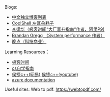 Blogs:
- [中文独立博客列表](https://github.com/timqian/chinese-independent-blogs?tab=readme-ov-file)
- [CoolShell 左耳朵耗子](https://coolshell.cn/)
- [李运华（极客时间“大厂晋升指南”作者，阿里P9)](https://blog.csdn.net/yunhua_lee)
- [Brandan Gregg （System performance 作者）](https://www.brendangregg.com/blog/)
- [晚点（科技商业）](https://www.latepost.com/)


Learning Resources：
- [极客时间](https://time.geekbang.org/)
- [cs自学指南](https://csdiy.wiki)
- [侯捷c++(网易)](https://study.163.com/topics/houjieC) [侯捷c++(youtube)](https://www.youtube.com/watch?v=qhnWoSTmYCY&list=PL-X74YXt4LVZ137kKM5dNfCIC4tsScerb&index=2&ab_channel=%E5%90%AC%E6%B6%9B%E9%98%81)
- [azure documentation](https://learn.microsoft.com/en-us/azure/)



Useful sites:
Web to pdf: https://webtopdf.com/